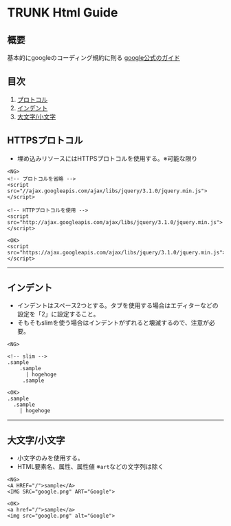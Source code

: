 # TRUNK Html Guide

## 概要
基本的にgoogleのコーディング規約に則る
[google公式のガイド](https://google.github.io/styleguide/htmlcssguide.html)


## 目次
 1. [プロトコル](#protocol)
 1. [インデント](#indent)
 1. [大文字/小文字](#text_size)

<h2 id="validate">HTTPSプロトコル</h2>

- 埋め込みリソースにはHTTPSプロトコルを使用する。※可能な限り

```
<NG>
<!-- プロトコルを省略 -->
<script src="//ajax.googleapis.com/ajax/libs/jquery/3.1.0/jquery.min.js"></script>
 
<!-- HTTPプロトコルを使用 -->
<script src="http://ajax.googleapis.com/ajax/libs/jquery/3.1.0/jquery.min.js"></script>
 
<OK>
<script src="https://ajax.googleapis.com/ajax/libs/jquery/3.1.0/jquery.min.js"></script>
```

***

<h2 id="indent">インデント</h2>

- インデントはスペース2つとする。タブを使用する場合はエディターなどの設定を「2」に設定すること。
- そもそもslimを使う場合はインデントがずれると壊滅するので、注意が必要。

```
<NG>

<!-- slim -->
.sample
    .sample
      | hogehoge
     .sample      
     
<OK>
.sample
  .sample
    | hogehoge

```


***


<h2 id="text_size">大文字/小文字</h2>

- 小文字のみを使用する。
- HTML要素名、属性、属性値 ※`art`などの文字列は除く

```
<NG>
<A HREF="/">sample</A>
<IMG SRC="google.png" ART="Google">
 
<OK>
<a href="/">sample</a>
<img src="google.png" alt="Google">
```
